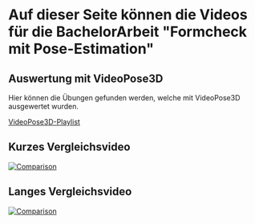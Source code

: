 # Auf dieser Seite können die Videos für die BachelorArbeit "Formcheck mit Pose-Estimation"
 
## Auswertung mit VideoPose3D

Hier können die Übungen gefunden werden, welche mit VideoPose3D ausgewertet wurden.

[VideoPose3D-Playlist](https://www.youtube.com/playlist?list=PL3gyhsn0KK6hcX4jUYSe6ChWGX1QyMP67)
 
## Kurzes Vergleichsvideo
[![Comparison](https://img.youtube.com/vi/XSGHfkAA3HM/0.jpg)](https://www.youtube.com/watch?v=XSGHfkAA3HM)

## Langes Vergleichsvideo
[![Comparison](https://img.youtube.com/vi/S_Zz1MAkSdE/0.jpg)](https://www.youtube.com/watch?v=S_Zz1MAkSdE)
